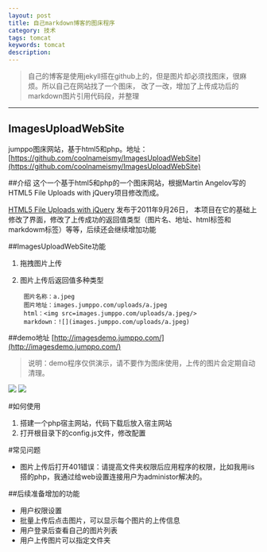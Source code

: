 ```yaml
---
layout: post
title: 自己markdown博客的图床程序
category: 技术
tags: tomcat
keywords: tomcat 
description:
---
```


> 自己的博客是使用jekyll搭在github上的，但是图片却必须找图床，很麻烦。所以自己在网站找了一个图床，
> 改了一改，增加了上传成功后的markdown图片引用代码段，并整理
---

## ImagesUploadWebSite
jumppo图床网站，基于html5和php。地址：[https://github.com/coolnameismy/ImagesUploadWebSite](https://github.com/coolnameismy/ImagesUploadWebSite)


##介绍
这个一个基于html5和php的一个图床网站，根据Martin Angelov写的HTML5 File Uploads with jQuery项目修改而成。

[HTML5 File Uploads with jQuery](http://tutorialzine.com/2011/09/html5-file-upload-jquery-php/) 发布于2011年9月26日，
本项目在它的基础上修改了界面，修改了上传成功的返回值类型（图片名、地址、html标签和markdowm标签）等等，后续还会继续增加功能


##ImagesUploadWebSite功能

1. 拖拽图片上传
2. 图片上传后返回值多种类型

        图片名称：a.jpeg
        图片地址：images.jumppo.com/uploads/a.jpeg
        html：<img src=images.jumppo.com/uploads/a.jpeg/>
        markdown：![](images.jumppo.com/uploads/a.jpeg)

##demo地址 [http://imagesdemo.jumppo.com/](http://imagesdemo.jumppo.com/)
> 说明：demo程序仅供演示，请不要作为图床使用，上传的图片会定期自动清理。

![](http://images.jumppo.com/uploads/imagesUploadWebsite0.png)
![](http://images.jumppo.com/uploads/imagesUploadWebsite.png)


#如何使用
1. 搭建一个php宿主网站，代码下载后放入宿主网站
2. 打开根目录下的config.js文件，修改配置

#常见问题
-	图片上传后打开401错误：请提高文件夹权限后应用程序的权限，比如我用iis搭的php，我通过给web设置连接用户为administor解决的。


##后续准备增加的功能

-   用户权限设置
-   批量上传后点击图片，可以显示每个图片的上传信息
-   用户登录后查看自己的图片列表
-   用户上传图片可以指定文件夹



